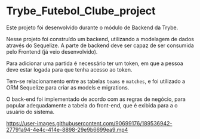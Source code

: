 # Trybe_Futebol_Clube_project

  Este projeto foi desenvolvido durante o módulo de Backend da Trybe.
  
  
  Nesse projeto foi construído um backend, utilizando a modelagem de dados através do Sequelize. A parte de backend deve ser capaz de ser consumida pelo Frontend (já veio desenvolvido).
  
  Para adicionar uma partida é necessário ter um token, em que a pessoa deve estar logada para que tenha acesso ao token. 
  
  Tem-se relacionamento entre as tabelas `teams` e `matches`, e foi utilizado a ORM Sequelize para criar as models e migrations.
  
  O back-end foi implementado de acordo com as regras de negócio, para popular adequadamente a tabela do front-end, que é exibida para a o usuário do sistema.
  
  

https://user-images.githubusercontent.com/90699176/189536942-27791a94-4e4c-414e-8898-29e9b6699ea9.mp4

